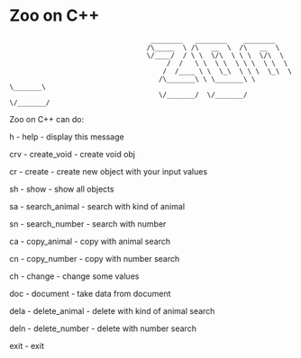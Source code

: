 # Zoo on C++
 
                                       ________   ________    ________ 
                                      /\_____  \ /\   __  \  /\   __  \ 
                                      \/____/  / \ \  \/\  \ \ \  \/\  \ 
                                           /  /   \ \  \ \  \ \ \  \ \  \ 
                                          /  /____ \ \  \_\  \ \ \  \_\  \ 
                                         /\_______\ \ \_______\ \ \_______\ 
                                         \/_______/  \/_______/  \/_______/  

Zoo on C++ can do:

h - help - display this message

crv - create_void - create void obj

cr - create - create new object with your input values

sh - show - show all objects

sa - search_animal - search with kind of animal

sn - search_number - search with number

ca - copy_animal - copy with animal search

cn - copy_number - copy with number search

ch - change - change some values

doc - document - take data from document

dela - delete_animal - delete with kind of animal search

deln - delete_number - delete with number search

exit - exit
